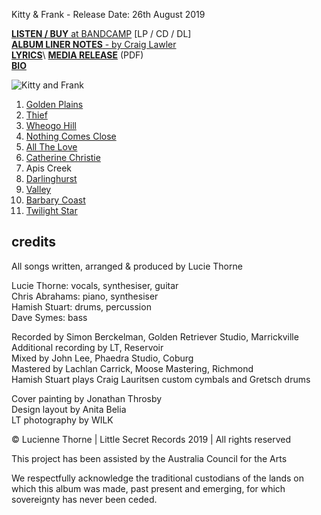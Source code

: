 <!-- KITTY & FRANK -->

Kitty & Frank - Release Date: 26th August 2019

[**LISTEN / BUY** at BANDCAMP](https://luciethorne.bandcamp.com/album/kitty-frank) [LP / CD / DL]\
[**ALBUM LINER NOTES** - by Craig Lawler](?p=albums/kitty-and-frank/lawler)\
[**LYRICS**](?p=albums/kitty-and-frank/texts#goldenplains)\ 
[**MEDIA RELEASE**](data/pr/LT_KF_MediaRelease_2020.pdf) (PDF)\
[**BIO**](?p=about/bio)

![Kitty and Frank](rgen/cover/r-200/kitty-and-frank.jpg)

1. [Golden Plains](?p=albums/kitty-and-frank/texts#goldenplains)
2. [Thief](?p=albums/kitty-and-frank/texts#thief)
3. [Wheogo Hill](?p=albums/kitty-and-frank/texts#wheogohill)
4. [Nothing Comes Close](?p=albums/kitty-and-frank/texts#nothingcomesclose)
5. [All The Love](?p=albums/kitty-and-frank/texts#allthelove)
6. [Catherine Christie](?p=albums/kitty-and-frank/texts#catherinechristie)
7. Apis Creek
8. [Darlinghurst](?p=albums/kitty-and-frank/texts#darlinghurst)
9. [Valley](?p=albums/kitty-and-frank/texts#valley)
10. [Barbary Coast](?p=albums/kitty-and-frank/texts#barbarycoast)
11. [Twilight Star](?p=albums/kitty-and-frank/texts#twilightstar)

## credits

All songs written, arranged & produced by Lucie Thorne

Lucie Thorne: vocals, synthesiser, guitar\
Chris Abrahams: piano, synthesiser\
Hamish Stuart: drums, percussion\
Dave Symes: bass

Recorded by Simon Berckelman, Golden Retriever Studio, Marrickville\
Additional recording by LT, Reservoir\
Mixed by John Lee, Phaedra Studio, Coburg\
Mastered by Lachlan Carrick, Moose Mastering, Richmond\
Hamish Stuart plays Craig Lauritsen custom cymbals and Gretsch drums

Cover painting by Jonathan Throsby\
Design layout by Anita Belia\
LT photography by WILK
 
© Lucienne Thorne | Little Secret Records 2019 | All rights reserved

This project has been assisted by the Australia Council for the Arts

We respectfully acknowledge the traditional custodians of the lands on which this album was made, past present and emerging, for which sovereignty has never been ceded.

<!-- ![](data/image/ground/lsr-35.png) -->
